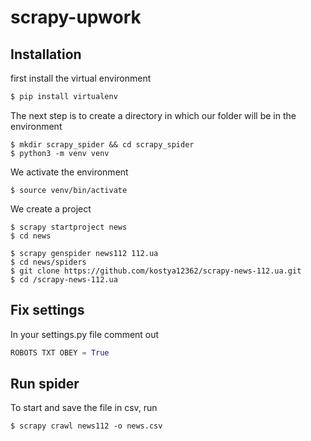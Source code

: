 # scrapy-upwork

## Installation
first install the virtual environment
```bash
$ pip install virtualenv
```

The next step is to create a directory in which our folder will be in the environment
```linux
$ mkdir scrapy_spider && cd scrapy_spider
$ python3 -m venv venv
```
We activate the environment
```linux
$ source venv/bin/activate
```
We create a project
```linux
$ scrapy startproject news
$ cd news
```
```linux
$ scrapy genspider news112 112.ua
$ cd news/spiders
$ git clone https://github.com/kostya12362/scrapy-news-112.ua.git
$ cd /scrapy-news-112.ua
```
## Fix settings
In your settings.py file comment out
```python
ROBOTS TXT OBEY = True
```
## Run spider 
To start and save the file in csv, run
```linux
$ scrapy crawl news112 -o news.csv
```
